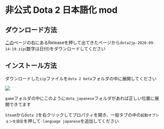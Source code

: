 # 非公式 Dota 2 日本語化 mod

## ダウンロード方法

[この](https://github.com/nihongoka/dota2)ページの右にあるReleaseを押して出てきたページから`dota2jp-2020-09-14-19.zip`(数字は日付)をダウンロードしてください

## インストール方法

ダウンロードした`zip`ファイルを`dota 2 beta`フォルダの中に展開してください

![](https://github.com/nihongoka/dota2/blob/master/screenshots/readme-ss.png?raw=true)

`game`フォルダの中にこのように`dota_japanese`フォルダがあれば正しい位置に展開できてます

`Steam`から`Dota 2`を右クリックしてプロパティを開き、一般タブの中の`起動オプションを設定`を押して`-language japanese`を追加してください
